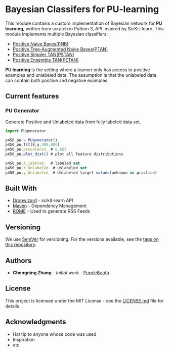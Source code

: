 # Bayesian Classifers for PU-learning


This module contains a custom implementation of Bayesian network for **PU learning**, written from scratch in Python 3, API inspired by SciKit-learn. 
This module implements multiple Bayesian classifiers: 
* [Positive Naive Bayes(PNB)](https://doi.org/10.1016/j.patrec.2007.08.003 "PNB")
* [Positive Tree-Augmented Naive Bayes(PTAN)](https://doi.org/10.1016/j.patrec.2007.08.003 "PTAN")
* [Positive Simpler TAN(PSTAN)](https://github.com/chengning-zhang/Bayesian-Classifers-for-PU_learning "PSTAN")
* [Positive Ensemble TAN(PETAN)](https://github.com/chengning-zhang/Bayesian-Classifers-for-PU_learning "PETAN")

**PU learning** is the setting where a learner only has access to positive examples and unlabeled data. The assumption is that the unlabeled data can contain both positive and negative examples 

## Current features

### PU Generator
Generate Positive and Unlabeled data from fully labeled data set. 

```javascript
import PUgenerator

p450_pu = PUgenerator()
p450_pu.fit(X,y,400,800)
p450_pu.prevalence_ # 0.653
p450_pu.plot_dist() # plot all feature distributions

p450_pu.X_1abeled_  # labeled set
p450_pu.X_Unlabeled_ # Unlabeled set
p450_pu.y_Unlabeled_ # Unlabeled target values(unknown in practice)
```


## Built With

* [Dropwizard](https://scikit-learn.org/stable/modules/classes.html) - scikit-learn API
* [Maven](https://maven.apache.org/) - Dependency Management
* [ROME](https://rometools.github.io/rome/) - Used to generate RSS Feeds


## Versioning

We use [SemVer](http://semver.org/) for versioning. For the versions available, see the [tags on this repository](https://github.com/your/project/tags). 

## Authors

* **Chengning Zhang** - *Initial work* - [PurpleBooth](https://github.com/)

## License

This project is licensed under the MIT License - see the [LICENSE.md](LICENSE.md) file for details

## Acknowledgments

* Hat tip to anyone whose code was used
* Inspiration
* etc
